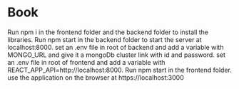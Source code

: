 # Book

Run npm i in the frontend folder and the backend folder to install the libraries.
Run npm start in the backend folder to start the server at localhost:8000.
set an .env file in root of backend and add a variable with MONGO_URL and give it a mongoDb cluster link with id and password.
set an .env file in root of frontend and add a variable with REACT_APP_API=http://localhost:8000.
Run npm start in the frontend folder.
use the application on the browser at https://localhost:3000
